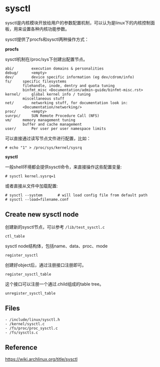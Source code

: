 # sysctl

sysctl是内核模块开放给用户的参数配置机制，可以认为是linux下的内核控制面板，用来设置各种内核功能参数。

sysctl提供了procfs和sysctl两种操作方式：

**procfs**

sysctl机制在/proc/sys下创建出配置节点。

```
abi/		execution domains & personalities
debug/		<empty>
dev/		device specific information (eg dev/cdrom/info)
fs/		specific filesystems
		filehandle, inode, dentry and quota tuning
		binfmt_misc <Documentation/admin-guide/binfmt-misc.rst>
kernel/		global kernel info / tuning
		miscellaneous stuff
net/		networking stuff, for documentation look in:
		<Documentation/networking/>
proc/		<empty>
sunrpc/		SUN Remote Procedure Call (NFS)
vm/		memory management tuning
		buffer and cache management
user/		Per user per user namespace limits
```

可以直接通过读写节点文件进行配置，比如：

```
# echo "1" > /proc/sys/kernel/sysrq 
```

**sysctl**

一般shell环境都会提供sysctl命令，来直接操作这些配置变量:

```
# sysctl kernel.sysrq=1
```

或者直接从文件中加载配置:

```
# sysctl --system 		# will load config file from default path
# sysctl --load=filename.conf
```

## Create new sysctl node

创建新的sysctl节点，可以参考 `/lib/test_sysctl.c`

`ctl_table`

sysctl node结构体，包括name、data、proc、mode

`register_sysctl`

创建好object后，通过注册接口注册即可。

`register_sysctl_table`

这个接口可以注册一个通过.child组成的table tree。

`unregister_sysctl_table`

## Files

```
- /include/linux/sysctl.h
- /kernel/sysctl.c
- /fs/proc/proc_sysctl.c
- /fs/sysctls.c
```

## Reference

<https://wiki.archlinux.org/title/sysctl>